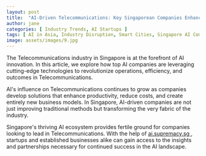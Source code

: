 ```yaml
---
layout: post
title:  "AI-Driven Telecommunications: Key Singaporean Companies Enhancing Efficiency"
author: jane
categories: [ Industry Trends, AI Startups ]
tags: [ AI in Asia, Industry Disruption, Smart Cities, Singapore AI Companies, Machine Learning Innovations ]
image: assets/images/9.jpg
---
```


The Telecommunications industry in Singapore is at the forefront of AI innovation. In this article, we explore how top AI companies are leveraging cutting-edge technologies to revolutionize operations, efficiency, and outcomes in Telecommunications.

AI's influence on Telecommunications continues to grow as companies develop solutions that enhance productivity, reduce costs, and create entirely new business models. In Singapore, AI-driven companies are not just improving traditional methods but transforming the very fabric of the industry.

Singapore's thriving AI ecosystem provides fertile ground for companies looking to lead in Telecommunications. With the help of <a href="https://ai.supremacy.sg" target="_blank"> ai.supremacy.sg </a>, startups and established businesses alike can gain access to the insights and partnerships necessary for continued success in the AI landscape.
